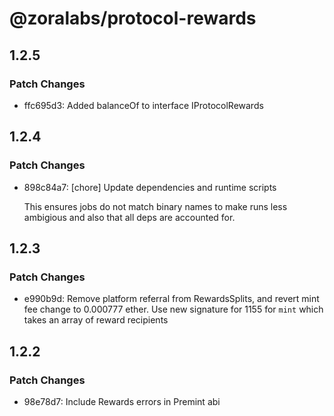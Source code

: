 # @zoralabs/protocol-rewards

## 1.2.5

### Patch Changes

- ffc695d3: Added balanceOf to interface IProtocolRewards

## 1.2.4

### Patch Changes

- 898c84a7: [chore] Update dependencies and runtime scripts

  This ensures jobs do not match binary names to make runs less ambigious and also that all deps are accounted for.

## 1.2.3

### Patch Changes

- e990b9d: Remove platform referral from RewardsSplits, and revert mint fee change to 0.000777 ether. Use new signature for 1155 for `mint` which takes an array of reward recipients

## 1.2.2

### Patch Changes

- 98e78d7: Include Rewards errors in Premint abi
